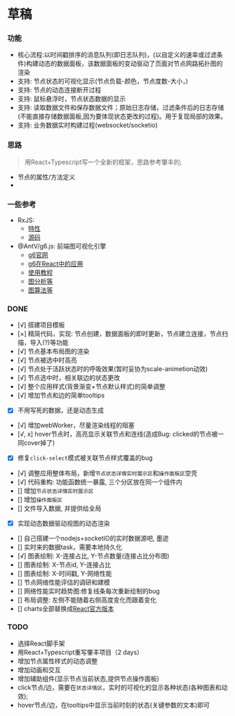 # 草稿

### 功能
+ 核心流程:以时间戳排序的消息队列(即日志队列)，(以自定义的速率或过滤条件)构建动态的数据面板，该数据面板的变动驱动了页面对节点网路拓扑图的渲染
+ 支持: 节点状态的可视化显示(节点负载-颜色，节点度数-大小，)
+ 支持: 节点的动态连接断开过程
+ 支持: 鼠标悬浮时，节点状态数据的显示
+ 支持: 读取数据文件和保存数据文件；原始日志存储，过滤条件后的日志存储(不能直接存储数据面板,因为要体现状态更改的过程)。用于复现局部的效果。
+ 支持: 业务数据实时构建过程(websocket/socketio)

### 思路
> 用React+Typescript写一个全新的框架，思路参考肇丰的;
+ 节点的属性/方法定义
+ 

### 一些参考
+ RxJS: 
  + [特性](https://cn.rx.js.org/manual/overview.html)
  + [源码](https://github.com/ReactiveX/RxJS)
+ @AntV/g6.js: 前端图可视化引擎
  + [g6官网](https://g6.antv.vision/zh/)
  + [g6在React中的应用](https://github.com/baizn/g6-in-react)
  + [使用教程](https://www.yuque.com/antv/g6/intro)
  + [图分析等](https://www.yuque.com/antv/g6/fvuhbz#Zq6cA)
  + [图算法等](https://www.yuque.com/antv/g6/fvuhbz#jEYP4)

### DONE
+ [√] 搭建项目模板
+ [×] 精简代码，实现: 节点创建，数据面板的即时更新，节点建立连接，节点扫描，导入(?)等功能
+ [√] 节点基本布局图的渲染
+ [√] 节点被选中时高亮
+ [√] 节点处于活跃状态时的呼吸效果(暂时妥协为scale-animetion动效)
+ [√] 节点选中时，相关联边的状态更改
+ [√] 整个应用样式(背景渐变+节点默认样式)的简单调整
+ [√] 增加节点和边的简单tooltips
+ [x] 不用写死的数据，还是动态生成
+ [√] 增加webWorker，尽量渲染线程的阻塞
+ [√, x] hover节点时，高亮显示关联节点和连线(造成Bug: clicked的节点被一同cover掉了)
+ [x] 修复`click-select`模式被关联节点样式覆盖的bug
+ [√] 调整应用整体布局，新增`节点状态详情实时展示区`和`操作面板区`空壳
+ [√] 代码重构: 功能函数统一暴露, 三个分区放在同一个组件内
+ [] 增加`节点状态详情实时展示区`
+ [] 增加`操作面板区`
+ [] 文件导入数据, 并提供给全局
+ [x] 实现动态数据驱动视图的动态渲染
+ [] 自己搭建一个nodejs+socketIO的实时数据源吧, 墨迹
+ [] 实时来的数据task，需要本地持久化
+ [√] 图表绘制: X-连接占比, Y-节点数量(连接占比分布图)
+ [] 图表绘制: X-节点id, Y-连接占比
+ [] 图表绘制: X-时间戳, Y-网络性能
+ [] 节点网络性能评估的调研和建模
+ [] 网络性能实时趋势图:修复线条每次重新绘制的bug
+ [] 布局调整: 左侧不能随着右侧高度变化而跟着变化
+ [] charts全部替换成[React官方版本](https://charts.ant.design/)



### TODO
+ 选择React脚手架
+ 用React+Typescript重写肇丰项目（2 days）
+ 增加节点属性样式的动态调整
+ 增加动画和交互
+ 增加辅助组件(显示节点当前状态,提供节点操作面板)
+ click节点/边，需要在`状态详情区`，实时的可视化的显示各种状态(各种图表和动效);
+ hover节点/边，在tooltips中显示当前时刻的状态(关键参数的文本)即可


